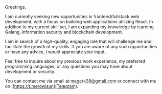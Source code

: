 Greetings,

I am currently seeking new opportunities in frontend/fullstack web development, with a focus on building web applications utilizing React. In addition to my current skill set, I am expanding my knowledge by learning Golang, information security and blockchain development.

I am in search of a high-quality, engaging role that will challenge me and facilitate the growth of my skills. If you are aware of any such opportunities or have any advice, I would appreciate your input.

Feel free to inquire about my previous work experience, my preferred programming languages, or any questions you may have about development or security.

You can contact me via email at magerk38@gmail.com or connect with me on ![https://t.me/owlsun](Telegram).
